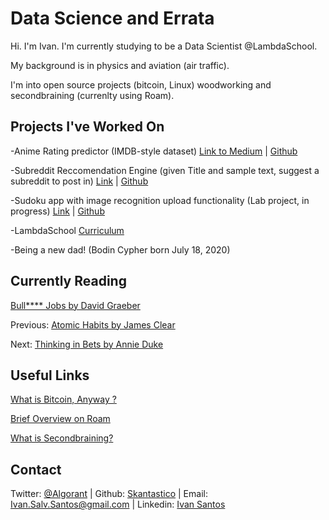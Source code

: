 #  Data Science and Errata

Hi. I'm Ivan. I'm currently studying to be a Data Scientist @LambdaSchool.

My background is in physics and aviation (air traffic).

I'm into open source projects (bitcoin, Linux) woodworking and secondbraining (currenlty using Roam).


## Projects I've Worked On
-Anime Rating predictor (IMDB-style dataset)
[Link to Medium](https://medium.com/@incertophile/predicting-anime-ratings-from-myanimelist-data-7bbb6434f258) | [Github](https://github.com/Skantastico/Unit-2-Dataset-Project)

-Subreddit Reccomendation Engine (given Title and sample text, suggest a subreddit to post in) [Link](https://post-here.spentaur.workers.dev/recommend?) | [Github](https://github.com/bw-post-here-1/Data-ML)

-Sudoku app with image recognition upload functionality (Lab project, in progress) [Link](https://www.sudomega.com/) | [Github](https://github.com/Lambda-School-Labs/omega2020-ds)

-LambdaSchool [Curriculum](https://lambdaschool.com/curriculum)

-Being a new dad! (Bodin Cypher born July 18, 2020)

## Currently Reading

[Bull**** Jobs by David Graeber](https://www.amazon.com/Bullshit-Jobs-Theory-David-Graeber/dp/150114331X)

Previous: [Atomic Habits by James Clear](https://www.amazon.com/Atomic-Habits-Proven-Build-Break/dp/0735211299)

Next: [Thinking in Bets by Annie Duke](https://www.amazon.com/Thinking-Bets-Making-Smarter-Decisions/dp/0735216355)

## Useful Links

[What is Bitcoin, Anyway ?](https://www.lopp.net/bitcoin-information.html)

[Brief Overview on Roam](https://www.nateliason.com/blog/roam)

[What is Secondbraining?](https://fortelabs.co/blog/basboverview/)


## Contact

Twitter: [@Algorant](https://twitter.com/Algorant) | Github: [Skantastico](https://github.com/Skantastico)  |  Email: [Ivan.Salv.Santos@gmail.com](mailto:ivansalvsantos@gmail.com) | Linkedin: [Ivan Santos](https://www.linkedin.com/in/ivan-s-santos/)
